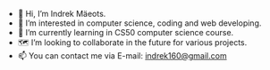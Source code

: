 - 👋 Hi, I’m Indrek Mäeots.
- 👀 I’m interested in computer science, coding and web developing.
- 🌱 I’m currently learning in CS50 computer science course.
- 🗺️ I’m looking to collaborate in the future for various projects.
- 📫 You can contact me via E-mail: indrek160@gmail.com

<!---
IMaeots/IMaeots is a ✨ special ✨ repository because its `README.md` (this file) appears on your GitHub profile.
You can click the Preview link to take a look at your changes.
--->
